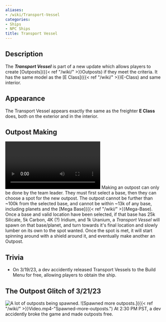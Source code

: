 ```yaml
---
aliases:
- /wiki/Transport-Vessel
categories:
- Ships
- NPC Ships
title: Transport Vessel
---
```


## Description

The **_Transport Vessel_** is part of a new update which allows players to create [Outposts]({{< ref "/wiki/" >}}Outposts) if they meet the criteria. It has the same model as the [E Class]({{< ref "/wiki/" >}}E-Class) and same interior.

## Appearance

The Transport Vessel appears exactly the same as the freighter **E Class** does, both on the exterior and in the interior.

## Outpost Making 

![A Transport Vessel making an
outpost](Video2.mp4 "A Transport Vessel making an outpost") Making an outpost can only be done by the team leader. They must first select a base, then they can choose a spot for the new outpost. The outpost cannot be further than ~100k from the selected base, and cannot be within ~13k of any base, including planets and the [Mega Base]({{< ref "/wiki/" >}}Mega-Base). Once a base and valid location have been selected, if that base has 25k Silicate, 5k Carbon, 4K (?) Iridium, and 1k Uranium, a _Transport Vessel_ will spawn on that base/planet, and turn towards it's final location and slowly lumber on its own to the spot wanted. Once the spot is met, it will start spinning around with a shield around it, and eventually make another an Outpost.

## Trivia

- On 3/19/23, a dev accidently released Transport Vessels to the Build Menu for free, allowing players to obtain the ship.

## The Outpost Glitch of 3/21/23 

![A lot of outposts being
spawned.](RobloxScreenShot20230321_143104656.png "A lot of outposts being spawned.") ![Spawned more outposts.]({{< ref "/wiki/" >}}Video.mp4-"Spawned-more-outposts.") At 2:30 PM PST, a dev accidently broke the game and made outposts free.